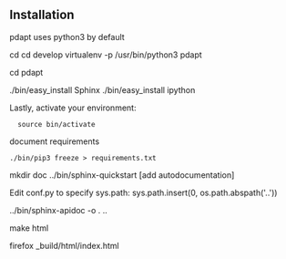 Installation
--------------------

pdapt uses python3 by default


cd
cd develop
virtualenv -p /usr/bin/python3 pdapt

cd pdapt

./bin/easy_install Sphinx
./bin/easy_install ipython

Lastly, activate your environment:

      source bin/activate

document requirements

    ./bin/pip3 freeze > requirements.txt


mkdir doc
../bin/sphinx-quickstart
[add autodocumentation]

Edit conf.py to specify sys.path: sys.path.insert(0, os.path.abspath('..'))

../bin/sphinx-apidoc -o . ..

make html

firefox _build/html/index.html
